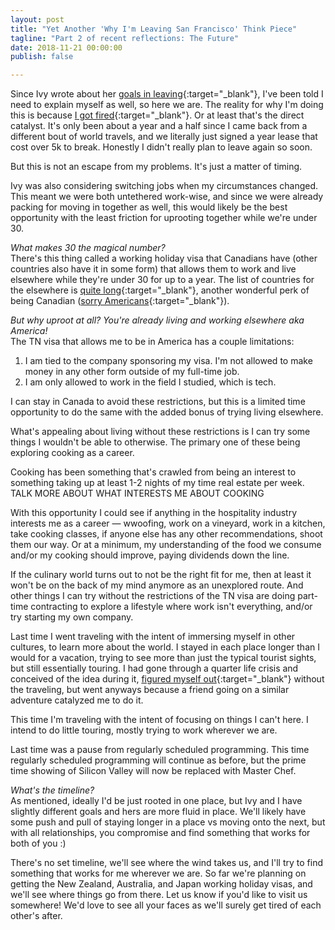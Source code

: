 ```yaml
---
layout: post
title: "Yet Another 'Why I'm Leaving San Francisco' Think Piece"
tagline: "Part 2 of recent reflections: The Future"
date: 2018-11-21 00:00:00
publish: false

---
```


Since Ivy wrote about her [goals in 
leaving](https://medium.com/@ivyxvine/why-im-leaving-san-francisco-ff7b799473ea?fbclid=IwAR27IZejVrP7o3H8bmpCZhgH4YEUaVsCLYQo5_D7bmidPPsPcf-mWmMYTAA){:target="_blank"}, 
I've been told I need to explain myself as well, so here we are.
The reality for why I'm doing this is because [I got 
fired](/blog/fired){:target="_blank"}. Or at least that's the direct catalyst. 
It's only been about a year and a half since I came back from a different bout 
of world travels, and we literally just signed a year lease that cost over 5k to 
break. Honestly I didn't really plan to leave again so soon.

But this is not an escape from my problems. It's just a matter of timing.

Ivy was also considering switching jobs when my circumstances changed. This 
meant we were both untethered work-wise, and since we were already packing for 
moving in together as well, this would likely be the best opportunity with the 
least friction for uprooting together while we're under 30.

_What makes 30 the magical number?_<br/>
There's this thing called a working holiday visa that Canadians have (other 
countries also have it in some form) that allows them to work and live elsewhere 
while they're under 30 for up to a year. The list of countries for the elsewhere 
  is [quite 
  long](https://www.creditwalk.ca/dear-nora-the-ultimate-working-holiday-visa-guide-for-canadians/){:target="_blank"}, 
  another wonderful perk of being Canadian ([sorry 
  Americans](https://www.gooverseas.com/blog/americans-guide-working-holiday-visas){:target="_blank"}).

_But why uproot at all? You're already living and working elsewhere aka 
America!_<br/>
The TN visa that allows me to be in America has a couple limitations:
1. I am tied to the company sponsoring my visa. I'm not allowed to make money in 
   any other form outside of my full-time job.
2. I am only allowed to work in the field I studied, which is tech.

I can stay in Canada to avoid these restrictions, but this is a limited time 
opportunity to do the same with the added bonus of trying living elsewhere.

What's appealing about living without these restrictions is I can try some 
things I wouldn't be able to otherwise. The primary one of these being exploring 
cooking as a career.

Cooking has been something that's crawled from being an interest to something 
taking up at least 1-2 nights of my time real estate per week. TALK MORE ABOUT 
WHAT INTERESTS ME ABOUT COOKING

With this opportunity I could see if anything in the hospitality industry 
interests me as a career &mdash; wwoofing, work on a vineyard, work in a 
kitchen, take cooking classes, if anyone else has any other recommendations, 
shoot them our way. Or at a minimum, my understanding of the food we consume 
and/or my cooking should improve, paying dividends down the line.

If the culinary world turns out to not be the right fit for me, then at least it 
won't be on the back of my mind anymore as an unexplored route. And other things 
I can try without the restrictions of the TN visa are doing part-time 
contracting to explore a lifestyle where work isn't everything, and/or try 
starting my own company.

Last time I went traveling with the intent of immersing myself in other 
cultures, to learn more about the world. I stayed in each place longer than I 
would for a vacation, trying to see more than just the typical tourist sights, 
but still essentially touring. I had gone through a quarter life crisis and 
conceived of the idea during it, [figured myself 
out](/blog/imperfection){:target="_blank"} without the traveling, but went 
anyways because a friend going on a similar adventure catalyzed me to do it.

This time I'm traveling with the intent of focusing on things I can't here. I 
intend to do little touring, mostly trying to work wherever we are.

Last time was a pause from regularly scheduled programming. This time regularly 
scheduled programming will continue as before, but the prime time showing of 
Silicon Valley will now be replaced with Master Chef.

_What's the timeline?_ <br/>
As mentioned, ideally I'd be just rooted in one place, but Ivy and I have slightly different goals and hers are more fluid in place. We'll likely have some push and pull of staying longer in a place vs moving onto the next, but with all relationships, you compromise and find something that works for both of you :) 

There's no set timeline, we'll see where the wind takes us, and I'll try to find 
something that works for me wherever we are. So far we're planning on getting 
the New Zealand, Australia, and Japan working holiday visas, and we'll see where 
things go from there. Let us know if you'd like to visit us somewhere! We'd love 
to see all your faces as we'll surely get tired of each other's after.

